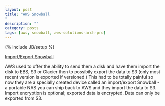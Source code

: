 ```yaml
---
layout: post
title: "AWS Snowball
"
description: ""
category: posts
tags: [aws, snowball, aws-solutions-arch-pro]
---
```

{% include JB/setup %}

[Import/Export Snowball](https://aws.amazon.com/importexport/)

AWS used to offer the ability to send them a disk and have them import the disk to EBS, S3 or Glacier then to possibily export the data to S3 (only most recent version is exported if versioned.) This had to be totally painful so now they are a specially created device called an import/export Snowball - a portable NAS you can ship back to AWS and they import the data to S3. Import encryption is optional; exported data is encrypted. Data can only be exported from S3.

